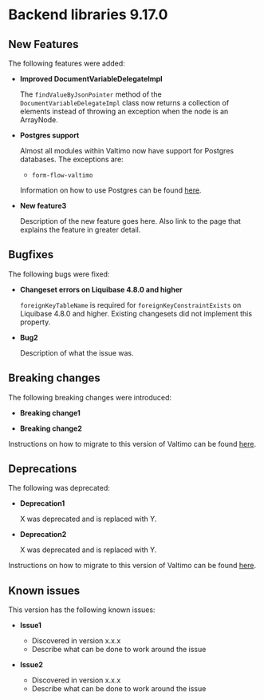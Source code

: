 # Backend libraries 9.17.0

## New Features

The following features were added:

* **Improved DocumentVariableDelegateImpl**

  The `findValueByJsonPointer` method of the `DocumentVariableDelegateImpl` class
  now returns a collection of elements instead of throwing an exception
  when the node is an ArrayNode.


* **Postgres support**

  Almost all modules within Valtimo now have support for Postgres databases. The exceptions are:
  - `form-flow-valtimo`
  
  Information on how to use Postgres can be found [here](/valtimo-implementation/database-support.md).


* **New feature3**

  Description of the new feature goes here.
  Also link to the page that explains the feature in greater detail.


## Bugfixes

The following bugs were fixed:

* **Changeset errors on Liquibase 4.8.0 and higher**

  `foreignKeyTableName` is required for `foreignKeyConstraintExists` on Liquibase 4.8.0 and higher. Existing changesets did not implement this property.

* **Bug2**

  Description of what the issue was.

## Breaking changes

The following breaking changes were introduced:

* **Breaking change1**

* **Breaking change2**

Instructions on how to migrate to this version of Valtimo can be found [here](migration.md).

## Deprecations

The following was deprecated:

* **Deprecation1**

  X was deprecated and is replaced with Y.

* **Deprecation2**

  X was deprecated and is replaced with Y.

Instructions on how to migrate to this version of Valtimo can be found [here](migration.md).

## Known issues

This version has the following known issues:

* **Issue1**
  * Discovered in version x.x.x
  * Describe what can be done to work around the issue

* **Issue2**
  * Discovered in version x.x.x
  * Describe what can be done to work around the issue
